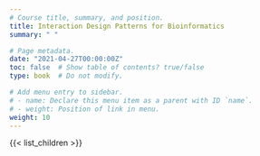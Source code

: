 ```yaml
---
# Course title, summary, and position.
title: Interaction Design Patterns for Bioinformatics
summary: " "

# Page metadata.
date: "2021-04-27T00:00:00Z"
toc: false  # Show table of contents? true/false
type: book  # Do not modify.

# Add menu entry to sidebar.
# - name: Declare this menu item as a parent with ID `name`.
# - weight: Position of link in menu.
weight: 10
---
```


{{< list_children >}}
